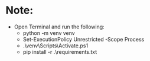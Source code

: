 # Note:
* Open Terminal and run the following:
  * python -m venv venv
  * Set-ExecutionPolicy Unrestricted -Scope Process
  * .\venv\Scripts\Activate.ps1
  * pip install -r .\requirements.txt
